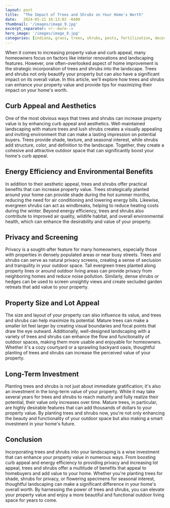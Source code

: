 ```yaml
---
layout: post
title:  "The Impact of Trees and Shrubs on Your Home's Worth"
date:   2024-05-21 16:13:02 -0400
thumbnail: '/images/image_9.jpg'
excerpt_separator: <!--more-->
hero_image: '/images/image_9.jpg'
categories: [indiana, grass, trees, shrubs, pests, fertilization, decoration, curb appeal, garden, flowers, recreation]
---
```

When it comes to increasing property value and curb appeal, many homeowners focus on factors like interior renovations and landscaping features.<!--more--> However, one often-overlooked aspect of home improvement is the strategic incorporation of trees and shrubs into the landscape. Trees and shrubs not only beautify your property but can also have a significant impact on its overall value. In this article, we'll explore how trees and shrubs can enhance your property value and provide tips for maximizing their impact on your home's worth.

## Curb Appeal and Aesthetics
One of the most obvious ways that trees and shrubs can increase property value is by enhancing curb appeal and aesthetics. Well-maintained landscaping with mature trees and lush shrubs creates a visually appealing and inviting environment that can make a lasting impression on potential buyers. Trees provide shade, texture, and seasonal interest, while shrubs add structure, color, and definition to the landscape. Together, they create a cohesive and attractive outdoor space that can significantly boost your home's curb appeal.

## Energy Efficiency and Environmental Benefits
In addition to their aesthetic appeal, trees and shrubs offer practical benefits that can increase property value. Trees strategically planted around your home can provide shade during the hot summer months, reducing the need for air conditioning and lowering energy bills. Likewise, evergreen shrubs can act as windbreaks, helping to reduce heating costs during the winter. Beyond energy efficiency, trees and shrubs also contribute to improved air quality, wildlife habitat, and overall environmental health, which can enhance the desirability and value of your property.

## Privacy and Screening
Privacy is a sought-after feature for many homeowners, especially those with properties in densely populated areas or near busy streets. Trees and shrubs can serve as natural privacy screens, creating a sense of seclusion and tranquility in your outdoor space. Tall evergreen trees planted along property lines or around outdoor living areas can provide privacy from neighboring homes and reduce noise pollution. Similarly, dense shrubs or hedges can be used to screen unsightly views and create secluded garden retreats that add value to your property.

## Property Size and Lot Appeal
The size and layout of your property can also influence its value, and trees and shrubs can help maximize its potential. Mature trees can make a smaller lot feel larger by creating visual boundaries and focal points that draw the eye outward. Additionally, well-designed landscaping with a variety of trees and shrubs can enhance the flow and functionality of outdoor spaces, making them more usable and enjoyable for homeowners. Whether it's a cozy courtyard or a sprawling backyard oasis, thoughtful planting of trees and shrubs can increase the perceived value of your property.

## Long-Term Investment
Planting trees and shrubs is not just about immediate gratification; it's also an investment in the long-term value of your property. While it may take several years for trees and shrubs to reach maturity and fully realize their potential, their value only increases over time. Mature trees, in particular, are highly desirable features that can add thousands of dollars to your property value. By planting trees and shrubs now, you're not only enhancing the beauty and functionality of your outdoor space but also making a smart investment in your home's future.

## Conclusion
Incorporating trees and shrubs into your landscaping is a wise investment that can enhance your property value in numerous ways. From boosting curb appeal and energy efficiency to providing privacy and increasing lot appeal, trees and shrubs offer a multitude of benefits that appeal to homebuyers and add value to your home. Whether you're planting trees for shade, shrubs for privacy, or flowering specimens for seasonal interest, thoughtful landscaping can make a significant difference in your home's overall worth. By harnessing the power of trees and shrubs, you can elevate your property value and enjoy a more beautiful and functional outdoor living space for years to come.
